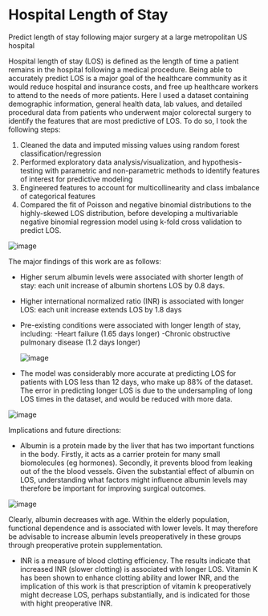 # Hospital Length of Stay
Predict length of stay following major surgery at a large metropolitan US hospital

Hospital length of stay (LOS) is defined as the length of time a patient remains in the hospital following a medical procedure. Being able to accurately predict LOS is a major goal of the healthcare community as it would reduce hospital and insurance costs, and free up healthcare workers to attend to the needs of more patients. Here I used a dataset containing demographic information, general health data, lab values, and detailed procedural data
from patients who underwent major colorectal surgery to identify the features that are most predictive of LOS. To do so, I took the following steps:

1) Cleaned the data and imputed missing values using random forest classification/regression
2) Performed exploratory data analysis/visualization, and hypothesis-testing with parametric and non-parametric methods
to identify features of interest for predictive modeling
4) Engineered features to account for multicollinearity and class imbalance of categorical features
5) Compared the fit of Poisson and negative binomial distributions to the highly-skewed LOS distribution, before developing
a multivariable negative binomial regression model using k-fold cross validation to predict LOS. 

![image](https://user-images.githubusercontent.com/89553765/195169166-c1dc8e07-c6be-4005-b3be-12bfe51c3802.png)


The major findings of this work are as follows:


- Higher serum albumin levels were associated with shorter length of stay: each unit increase of albumin shortens LOS
by 0.8 days.
- Higher international normalized ratio (INR) is associated with longer LOS: each unit increase extends LOS by 1.8 days
- Pre-existing conditions were associated with longer length of stay, including:
      -Heart failure (1.65 days longer)
      -Chronic obstructive pulmonary disease (1.2 days longer)
      
    ![image](https://user-images.githubusercontent.com/89553765/195166397-2200463c-c5de-4c65-a8b6-b8ef093bba10.png)
    
- The model was considerably more accurate at predicting LOS for patients with LOS less than 12 days, who make up 88% of the 
dataset. 
    The error in predicting longer LOS is due to the undersampling of long LOS times in the dataset, and would be reduced with more data.

![image](https://user-images.githubusercontent.com/89553765/195170680-e6e3b993-bd44-4a03-b50f-02f524c416f9.png)

Implications and future directions:

- Albumin is a protein made by the liver that has two important functions in the body. Firstly, it acts as a carrier
protein for many small biomolecules (eg hormones). Secondly, it prevents blood from leaking out of the the blood
vessels. Given the substantial effect of albumin on LOS, understanding what factors might influence albumin levels may 
therefore be important for improving surgical outcomes. 

![image](https://user-images.githubusercontent.com/89553765/196256547-6d5dab16-42cf-40fa-8d01-e0baa62febad.png)

  Clearly, albumin decreases with age. Within the elderly population, functional dependence and is associated with lower
  levels. It may therefore be advisable to increase albumin levels preoperatively in these groups through preoperative
  protein supplementation.

- INR is a measure of blood clotting efficiency. The results indicate that increased INR (slower clotting) is associated
with longer LOS. Vitamin K has been shown to enhance clotting ability and lower INR, and the implication of this work is that
prescription of vitamin k preoperatively might decrease LOS, perhaps substantially, and is indicated for those with 
hight preoperative INR.

